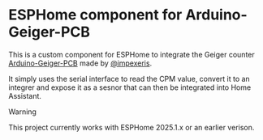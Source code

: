 # ESPHome component for Arduino-Geiger-PCB
This is a custom component for ESPHome to integrate the Geiger counter [Arduino-Geiger-PCB](https://arduino-geiger-pcb.blogspot.com) made by [@impexeris](https://github.com/impexeris).

It simply uses the serial interface to read the CPM value, convert it to an integrer and expose it as a sesnor that can then be integrated into Home Assistant.

> [!WARNING]
> This project currently works with ESPHome 2025.1.x or an earlier verison.
